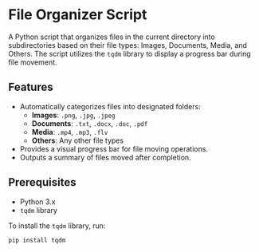 # File Organizer Script

A Python script that organizes files in the current directory into subdirectories based on their file types: Images, Documents, Media, and Others. The script utilizes the `tqdm` library to display a progress bar during file movement.

## Features

- Automatically categorizes files into designated folders:
  - **Images**: `.png`, `.jpg`, `.jpeg`
  - **Documents**: `.txt`, `.docx`, `.doc`, `.pdf`
  - **Media**: `.mp4`, `.mp3`, `.flv`
  - **Others**: Any other file types
- Provides a visual progress bar for file moving operations.
- Outputs a summary of files moved after completion.

## Prerequisites

- Python 3.x
- `tqdm` library

To install the `tqdm` library, run:
```bash
pip install tqdm
